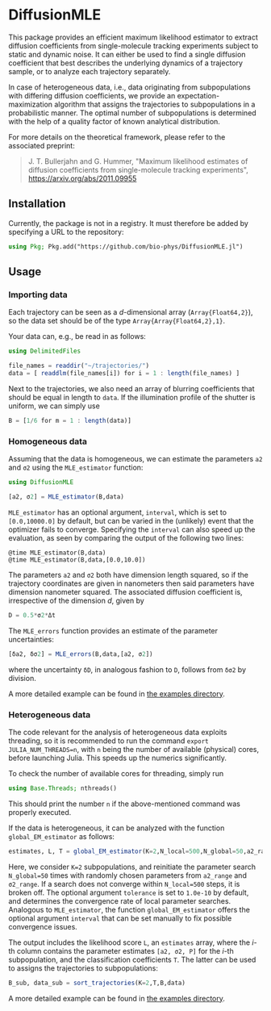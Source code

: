 # DiffusionMLE

This package provides an efficient maximum likelihood estimator to extract diffusion coefficients from single-molecule tracking experiments subject to static and dynamic noise.  It can either be used to find a single diffusion coefficient that best describes the underlying dynamics of a trajectory sample, or to analyze each trajectory separately.  

In case of heterogeneous data, i.e., data originating from subpopulations with differing diffusion coefficients, we provide an expectation-maximization algorithm that assigns the trajectories to subpopulations in a probabilistic manner.  The optimal number of subpopulations is determined with the help of a quality factor of known analytical distribution. 

For more details on the theoretical framework, please refer to the associated preprint:
> J. T. Bullerjahn and G. Hummer, "Maximum likelihood estimates of diffusion coefficients from single-molecule tracking experiments", https://arxiv.org/abs/2011.09955



## Installation

Currently, the package is not in a registry.  It must therefore be added by specifying a URL to the repository:
```julia
using Pkg; Pkg.add("https://github.com/bio-phys/DiffusionMLE.jl")
```



## Usage

### Importing data

Each trajectory can be seen as a *d*-dimensional array (`Array{Float64,2}`), so the data set should be of the type `Array{Array{Float64,2},1}`.  

Your data can, e.g., be read in as follows:
```julia
using DelimitedFiles

file_names = readdir("~/trajectories/")
data = [ readdlm(file_names[i]) for i = 1 : length(file_names) ]
```
Next to the trajectories, we also need an array of blurring coefficients that should be equal in length to `data`.  If the illumination profile of the shutter is uniform, we can simply use
```julia
B = [1/6 for m = 1 : length(data)]
```



### Homogeneous data

Assuming that the data is homogeneous, we can estimate the parameters `a2` and `σ2` using the `MLE_estimator` function:
```julia
using DiffusionMLE

[a2, σ2] = MLE_estimator(B,data)
```
`MLE_estimator` has an optional argument, `interval`, which is set to `[0.0,10000.0]` by default, but can be varied in the (unlikely) event that the optimizer fails to converge.  Specifying the `interval` can also speed up the evaluation, as seen by comparing the output of the following two lines:
```
@time MLE_estimator(B,data)
@time MLE_estimator(B,data,[0.0,10.0])
```
The parameters `a2` and `σ2` both have dimension length squared, so if the trajectory coordinates are given in nanometers then said parameters have dimension nanometer squared.  The associated diffusion coefficient is, irrespective of the dimension *d*, given by
```julia
D = 0.5*σ2*Δt
```
The `MLE_errors` function provides an estimate of the parameter uncertainties:
```julia
[δa2, δσ2] = MLE_errors(B,data,[a2, σ2])
```
where the uncertainty `δD`, in analogous fashion to `D`, follows from `δσ2` by division.  

A more detailed example can be found in [the examples directory](examples).  



### Heterogeneous data

The code relevant for the analysis of heterogeneous data exploits threading, so it is recommended to run the command `export JULIA_NUM_THREADS=n`, with `n` being the number of available (physical) cores, before launching Julia.  This speeds up the numerics significantly.  

To check the number of available cores for threading, simply run
```julia
using Base.Threads; nthreads()
```
This should print the number `n` if the above-mentioned command was properly executed.  

If the data is heterogeneous, it can be analyzed with the function `global_EM_estimator` as follows:
```julia
estimates, L, T = global_EM_estimator(K=2,N_local=500,N_global=50,a2_range=[0.02,20.],σ2_range=[0.02,20.],B,data)
```
Here, we consider `K=2` subpopulations, and reinitiate the parameter search `N_global=50` times with randomly chosen parameters from `a2_range` and `σ2_range`.  If a search does not converge within `N_local=500` steps, it is broken off.  The optional argument `tolerance` is set to `1.0e-10` by default, and determines the convergence rate of local parameter searches.  Analogous to `MLE_estimator`, the function `global_EM_estimator` offers the optional argument `interval` that can be set manually to fix possible convergence issues.  

The output includes the likelihood score `L`, an `estimates` array, where the *i*-th column contains the parameter estimates `[a2, σ2, P]` for the *i*-th subpopulation, and the classification coefficients `T`.  The latter can be used to assigns the trajectories to subpopulations:
```julia
B_sub, data_sub = sort_trajectories(K=2,T,B,data)
```

A more detailed example can be found in [the examples directory](examples).  


